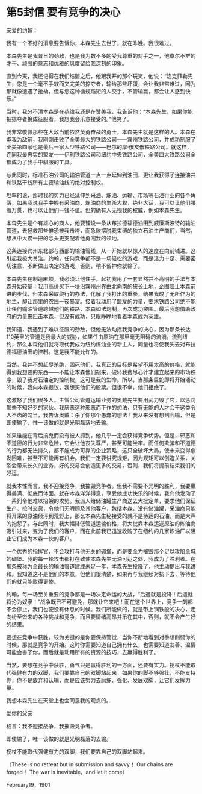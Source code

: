 # 第5封信 要有竞争的决心

亲爱的约翰：


我有一个不好的消息要告诉你，本森先生去世了，就在昨晚。我很难过。

本森先生是我昔日的劲敌，也是我为数不多的受我尊重的对手之一，他卓尔不群的才干、顽强的意志和优雅的风度留给我深刻的印象。

直到今天，我还记得在我们结盟之后，他跟我开的那个玩笑，他说：“洛克菲勒先生，您是一个毫不手软而又完美的掠夺者，输给那些坏蛋，会让我非常难过，因为那就像遭遇了抢劫，但与您这种循规蹈矩的人交手，不管输赢，都会让人感到快乐。”

当时，我分不清本森是在恭维我还是在赞美我，我告诉他：“本森先生，如果你能把掠夺者换成征服者，我想我会乐意接受的。”他笑了。

我非常敬佩那些在大敌当前依然英勇奋战的勇士，本森先生就是这样的人。本森在屯我为敌前，我刚刚击败了全美最大的铁路公司——宾州铁路公司，并成功制服了全美第四家也是最后一家大型铁路公司——巴尔的摩·俄亥俄铁路公司。就这样，连同我最忠实的盟友——伊利铁路公司和纽约中央铁路公司，全美四大铁路公司全都成为了我手中驯服的工具。

与此同时，标准石油公司的输油管道一点一点延伸到油田，更让我获得了连接油井和铁路干线所有主要输油线的绝对控制权。

坦率的说，那时我的势力已经延伸到采油、炼油、运输、市场等石油行业的各个角落，如果我说我手中握有采油商、炼油商的生杀大权，绝非大话，我可以让他们腰缠万贯，也可以让他们一钱不值。但的确有人无视我的权威，例如本森先生。

本森先生是个有雄心的商人，他要铺设一条从布拉德福德油田到威廉斯波特的输油管道，去拯救那些惟恐被我击垮，而急欲摆脱我束缚的独立石油生产商们，当然，想从中大捞一把的念头更支配着他勇闯我的领地。

这条连接宾州东北部与西部的输油管线，从一开始就以惊人的速度在向前铺进。这引起我极大关注。约翰，任何竞争都不是一场轻松的游戏，而是活力十足、需要密切注意、不断做出决定的游戏，否则，稍不留神你就输了。

本森先生在制造麻烦，我必须让他住手。起初我用了一套显然并不高明的手法与本森开始较量：我用高价买下一块沿宾州州界由北向南的狭长土地，企图阻止本森前进的步伐，但本森采取绕行的办法，化解了我打出的重拳，结果我成了无所作为的地主，却让那里的农民一夜暴富。接着我动用了盟友的力量，要求铁路公司绝不能让任何输油管道跨越他们的铁路，本森如法炮制，再次成功突围。最后我想借助政府的力量来阻击本森，但没有成功，只眼睁睁地看着本森成为英雄。

我知道，我遇到了难以征服的劲敌，但他无法动摇我竞争的决心，因为那条长达110英里的管道是我最大的威胁，如果任由原油在那里毫无阻碍的流淌，流到纽约，那么本森他们就将取代我成为纽约炼油业的新主人，同量也将使我失去对布拉德福德油田的控制。这是我不能允许的。

当然，我并不想赶尽杀绝，困死他们，我真正的目标是希望不用太高的价格，就能得到我想要的东西——不能让本森他们胡来，破坏我费尽心计才建立起来的市场秩序，毁了我对石油定的控制权，这可是我的生命。所以，当那条巨蛇即将开始涌动的时候，我向本森提议，我想买他们的股票。但很不幸，他们拒绝了。

这激怒了我们很多人。主管公司管道运输业务的奥戴先生要用武力毁了它，以惩罚那些不知好歹的家伙。我厌恶这种邪恶而下作的想法，只有无能的人才会干这类令人不齿的勾当，我告诉奥戴：杀了你那个愚蠢的想法！我从来没有想到会输，但是即使输了，惟一该做的就是光明磊落地去输。

如果谁能在背后搞鬼而没有被人抓到，他几乎一定会获得竞争优势。但是，邪恶和不道德的行为非常危险，它会让他丧失尊严，甚至可能坐牢。而任何欺骗和不道德的行为都无法持久，都不能成为可靠的企业策略，这只全破坏大局，使未来变得愈发困难，甚至不可能再有机会。我们一定要讲究规矩，因为规矩可以创造关系，关系会带来长久的业务，好的交易会创造更多的交易，否则，我们将提前结束我们的好运。

就我本性而言，我不迎接竞争，我摧毁竞争者。但我不需要不光明的胜利，我要赢得美满、彻底而体面。就在本森洋洋得意，享受他成功快乐的时候，我向他发动了一系列令他难以招架的攻势。我派人给储油罐生产商送去大批定单，要求他们保证生产、按时交货，令他们无暇顾及其他客户，包括本森，没有储油罐，采油商只能将开采的原油倾泻到荒野上，那么本森先生秘接受的就不是待运的石油，而是大声的抱怨了。与此同时，我大幅降低管道运输价格，将大批靠本森运送原油的炼油商吸引过来，变为了我们的客户，而在此前我已迅速收购了在纽约的几家炼油厂以阻止它们成为本森一伙的客户。

一个优秀的指挥官，不会攻打与他无关的碉堡，而是要全力摧毁那个足以攻陷全城的碉堡。我的每一轮攻击都打在致使本森先生无油可运之处，我成为了胜利者。在那条被称为全最长的输油管道建成未足一年，本森先生投降了，他主动提出与我讲和。我知道这不是他们的本意，但他们很清楚，如果再与我继续对抗下去，等待他们的就只能败得更惨。

约翰，每一场至关重要的竞争都是一场决定命运的大战，“后退就是投降！后退就将沦为奴隶！”战争既已不可避免，那就让它来吧！而在这个世界上，竞争一刻都不会停止，我们也便没有休息的时候。我们所能做的，就是带上钢铁般的决心，走向纷至沓来的各种挑战和竞争，而且要情绪高昂并乐在其中，否则，就不会产生好的结果。

要想在竞争中获胜，较为关键的是你要保持警觉，当你不断地看到对手想削弱你的时候，那就是竞争的开始。这时你需要知道自己拥有什么，也需要知道友善、温情可能会害了你，而后就是动用所有的资源的技巧，去赢得胜利了。

当然，要想在竞争中获胜，勇气只是赢得胜利的一方面，还要有实力。拐杖不能取代强健有力的双脚，我们要靠自己的双脚站起来，如果你的脚不够强壮，不能支持你，你不是放弃和认输，而是应该努力去磨练、强化、发展双脚，让它们发挥力量。

我想本森先生在天堂上也会同意我的观点的。

爱你的父亲

格言：我不迎接战争，我摧毁竞争者。

即使输了，唯一该做的就是光明磊落的去输。

拐杖不能取代强健有力的双脚，我们要靠自己的双脚站起来。

（These is no retreat but in submission and savvy！ Our chains are  forged！ The war is inevitable，and let it come）



February19，1901